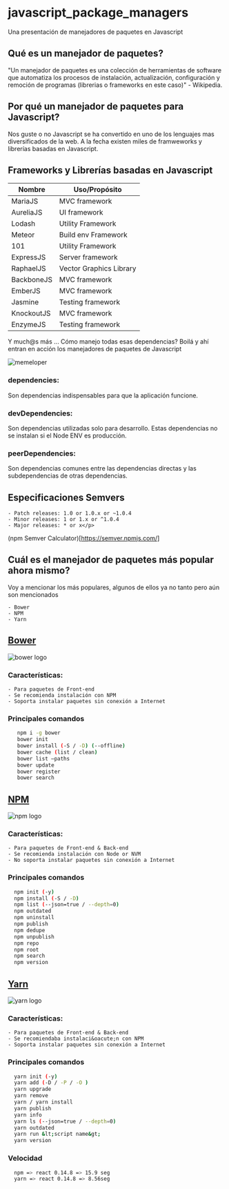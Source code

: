 # javascript_package_managers
Una presentación de manejadores de paquetes en Javascript

## Qué es un manejador de paquetes?

"Un manejador de paquetes es una colección de herramientas de software que
    automatiza los procesos de instalación, actualización, configuración y remoción de programas
    (librerias o frameworks en este caso)" - Wikipedia.

## Por qué un manejador de paquetes para Javascript?

   Nos guste o no Javascript se ha convertido en uno de los lenguajes mas diversificados de la web.
   A la fecha existen miles de framweworks y librerías basadas en Javascript.

## Frameworks y Librer&iacute;as basadas en Javascript

|Nombre|Uso/Propósito|
|-----|------|
|MariaJS|MVC framework|
|AureliaJS|UI framework|
|Lodash|Utility Framework|
|Meteor|Build env Framework|
|101|Utility Framework|
|ExpressJS|Server framework|
|RaphaelJS|Vector Graphics Library|
|BackboneJS|MVC framework|
|EmberJS|MVC framework|
|Jasmine|Testing framework|
|KnockoutJS|MVC framework|
|EnzymeJS|Testing framework|

Y much@s más ...
    Cómo manejo todas esas dependencias?
    Boilá y ahí entran en acción los manejadores de paquetes de Javascript

<img class="center" src="./images/days_without_a_javascript_framework.png" alt="memeloper" />

### dependencies:
Son dependencias indispensables para que la aplicación funcione.

### devDependencies:
Son dependencias utilizadas solo para desarrollo. Estas dependencias no se instalan si el Node ENV es producción.

### peerDependencies:
Son dependencias comunes entre las dependencias directas y las subdependencias de otras dependencias.

## Especificaciones Semvers</h1>
    - Patch releases: 1.0 or 1.0.x or ~1.0.4
    - Minor releases: 1 or 1.x or ^1.0.4
    - Major releases: * or x</p>
(npm Semver Calculator)[https://semver.npmjs.com/]

## Cuál es el manejador de paquetes m&aacute;s popular ahora mismo?
Voy a mencionar los más populares, algunos de ellos ya no tanto pero aún son mencionados

    - Bower
    - NPM
    - Yarn

## [Bower](https://bower.io/)
<img class="logo" src="./images/bower_logo.png" alt="bower logo" />

### Características:

    - Para paquetes de Front-end
    - Se recomienda instalación con NPM
    - Soporta instalar paquetes sin conexión a Internet


### Principales comandos
 ```bash
    npm i -g bower
    bower init
    bower install (-S / -D) (--offline)
    bower cache (list / clean)
    bower list –paths
    bower update
    bower register
    bower search
 ```

## [NPM](https://www.npmjs.com/)
<img class="logo" src="./images/npm_logo.png" alt="npm logo" />

### Características:

    - Para paquetes de Front-end & Back-end
    - Se recomienda instalación con Node or NVM
    - No soporta instalar paquetes sin conexión a Internet

### Principales comandos
  ```bash
    npm init (-y)
    npm install (-S / -D)
    npm list (--json=true / --depth=0)
    npm outdated
    npm uninstall
    npm publish
    npm dedupe
    npm unpublish
    npm repo
    npm root
    npm search
    npm version
  ```

## [Yarn](https://yarnpkg.com/)
<img class="logo" src="./images/yarn_logo.png" alt="yarn logo" />

### Características:

    - Para paquetes de Front-end & Back-end
    - Se recomiendaba instalaci&oacute;n con NPM
    - Soporta instalar paquetes sin conexión a Internet

### Principales comandos
  ```bash
    yarn init (-y)
    yarn add (-D / -P / -O )
    yarn upgrade
    yarn remove
    yarn / yarn install
    yarn publish
    yarn info
    yarn ls (--json=true / --depth=0)
    yarn outdated
    yarn run &lt;script name&gt;
    yarn version
  ```

### Velocidad
  ```bash
    npm => react 0.14.8 => 15.9 seg
    yarn => react 0.14.8 => 8.56seg
  ```
